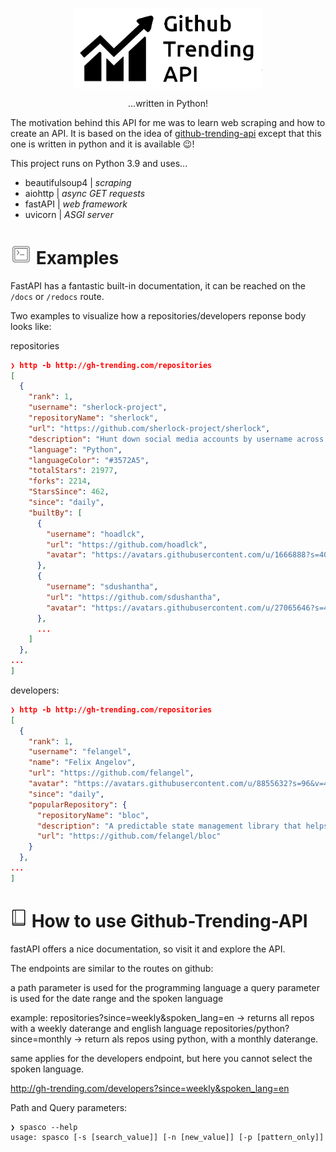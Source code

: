 <p align="center">
  <img  align="center" height="130" src="docs/tmp.png" />
<p>

[comment]: <> (# https://shields.io/)

[comment]: <> ([![license]&#40;https://img.shields.io/conda/&#41;]&#40;&#41; # https://shields.io/category/license)

[comment]: <> ([![codecov]&#40;https://img.shields.io/&#41;]&#40;https://codecov.io/&#41; # https://shields.io/category/coverage)

[comment]: <> (![total lines]&#40;https://img.shields.io/&#41; # https://shields.io/category/size)

<p align="center">
...written in Python!
</p>

The motivation behind this API for me was to learn web scraping and how to create an API. It is based on the idea of [github-trending-api](https://github.com/huchenme/github-trending-api) except that this one is written in python and it is available :wink:!

This project runs on Python 3.9 and uses...

- beautifulsoup4 | *scraping*
- aiohttp | *async GET requests*
- fastAPI | *web framework*
- uvicorn | *ASGI server*


<h1 id="example" ><img src="docs/example.png" width="34px"#> Examples</h1>

FastAPI has a fantastic built-in documentation, it can be reached on the `/docs` or `/redocs` route. 

Two examples to visualize how a repositories/developers reponse body looks like:

repositories

```json
❯ http -b http://gh-trending.com/repositories
[
  {
    "rank": 1,
    "username": "sherlock-project",
    "repositoryName": "sherlock",
    "url": "https://github.com/sherlock-project/sherlock",
    "description": "Hunt down social media accounts by username across social networks",
    "language": "Python",
    "languageColor": "#3572A5",
    "totalStars": 21977,
    "forks": 2214,
    "StarsSince": 462,
    "since": "daily",
    "builtBy": [
      {
        "username": "hoadlck",
        "url": "https://github.com/hoadlck",
        "avatar": "https://avatars.githubusercontent.com/u/1666888?s=40&v=4"
      },
      {
        "username": "sdushantha",
        "url": "https://github.com/sdushantha",
        "avatar": "https://avatars.githubusercontent.com/u/27065646?s=40&v=4"
      },
      ...
    ]
  },
...
]
```

developers:

```json
❯ http -b http://gh-trending.com/repositories
[
  {
    "rank": 1,
    "username": "felangel",
    "name": "Felix Angelov",
    "url": "https://github.com/felangel",
    "avatar": "https://avatars.githubusercontent.com/u/8855632?s=96&v=4",
    "since": "daily",
    "popularRepository": {
      "repositoryName": "bloc",
      "description": "A predictable state management library that helps implement the BLoC design pattern",
      "url": "https://github.com/felangel/bloc"
    }
  },
...
]
```

<h1 id="how-to-use-spasco" ><img src="docs/tutorial.png" width="27px"#> How to use Github-Trending-API</h1>

fastAPI offers a nice documentation, so visit it and explore the API.

The endpoints are similar to the routes on github:

a path parameter is used for the programming language
a query parameter is used for the date range and the spoken language

example:
repositories?since=weekly&spoken_lang=en  -> returns all repos with a weekly daterange and english language
repositories/python?since=monthly  -> return als repos using python, with a monthly daterange.



same applies for the developers endpoint, but here you cannot select the spoken language.

http://gh-trending.com/developers?since=weekly&spoken_lang=en




Path and Query parameters:


```console
❯ spasco --help
usage: spasco [-s [search_value]] [-n [new_value]] [-p [pattern_only]] 

```
